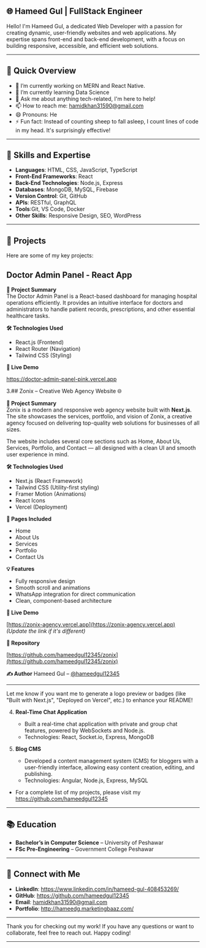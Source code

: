 
## 🌐 Hameed Gul | FullStack Engineer

Hello! I'm Hameed Gul, a dedicated Web Developer with a passion for creating dynamic, user-friendly websites and web applications. My expertise spans front-end and back-end development, with a focus on building responsive, accessible, and efficient web solutions.

---
## 🚀 Quick Overview
- 🔭 I’m currently working on MERN and React Native.
- 🌱 I’m currently learning Data Science
- 💬 Ask me about anything tech-related, I'm here to help!
- 📫 How to reach me: hamidkhan31590@gmail.com
- 😄 Pronouns: He
- ⚡ Fun fact: Instead of counting sheep to fall asleep, I count lines of code in my head. It's surprisingly effective!
---
## 🚀 Skills and Expertise

- **Languages**: HTML, CSS, JavaScript, TypeScript
- **Front-End Frameworks**: React
- **Back-End Technologies**: Node.js, Express
- **Databases**: MongoDB, MySQL, Firebase
- **Version Control**: Git, GitHub
- **APIs**: RESTful, GraphQL
- **Tools**:Git, VS Code, Docker
- **Other Skills**: Responsive Design, SEO, WordPress

---

## 📁 Projects

Here are some of my key projects:
## Doctor Admin Panel - React App
**🚀 Project Summary**  
  The Doctor Admin Panel is a React-based dashboard for managing hospital operations efficiently. It provides an intuitive interface for doctors and administrators to handle patient records, prescriptions, and other essential healthcare tasks.

**🛠️ Technologies Used**
- React.js (Frontend)
- React Router (Navigation)
- Tailwind CSS (Styling)

**🔗 Live Demo**

  https://doctor-admin-panel-pink.vercel.app
  
3.## Zonix – Creative Web Agency Website 🌐

**🚀 Project Summary**  
Zonix is a modern and responsive web agency website built with **Next.js**. The site showcases the services, portfolio, and vision of Zonix, a creative agency focused on delivering top-quality web solutions for businesses of all sizes.

The website includes several core sections such as Home, About Us, Services, Portfolio, and Contact — all designed with a clean UI and smooth user experience in mind.

**🛠️ Technologies Used**
- Next.js (React Framework)
- Tailwind CSS (Utility-first styling)
- Framer Motion (Animations)
- React Icons
- Vercel (Deployment)

**📁 Pages Included**
- Home
- About Us
- Services
- Portfolio
- Contact Us

**💡 Features**
- Fully responsive design
- Smooth scroll and animations
- WhatsApp integration for direct communication
- Clean, component-based architecture

**🔗 Live Demo**

[https://zonix-agency.vercel.app](https://zonix-agency.vercel.app)  
*(Update the link if it's different)*

**📂 Repository**

[https://github.com/hameedgul12345/zonix](https://github.com/hameedgul12345/zonix)

**✍️ Author**
Hameed Gul – [@hameedgul12345](https://github.com/hameedgul12345)

---

Let me know if you want me to generate a logo preview or badges (like "Built with Next.js", "Deployed on Vercel", etc.) to enhance your README!

4. **Real-Time Chat Application**  
   - Built a real-time chat application with private and group chat features, powered by WebSockets and Node.js.
   - Technologies: React, Socket.io, Express, MongoDB

5. **Blog CMS**  
   - Developed a content management system (CMS) for bloggers with a user-friendly interface, allowing easy content creation, editing, and publishing.
   - Technologies: Angular, Node.js, Express, MySQL
     
- For a complete list of my projects, please visit my https://github.com/hameedgul12345

---

## 📚 Education

- **Bachelor’s in Computer Science** – University of Peshawar
- **FSc Pre-Engineering** – Government College Peshawar
---



## 🤝 Connect with Me

- **LinkedIn**: https://www.linkedin.com/in/hameed-gul-408453269/
- **GitHub**: https://github.com/hameedgul12345
- **Email**: hamidkhan31590@gmail.com
- **Portfolio**: http://hameedg.marketingbaaz.com/
---

Thank you for checking out my work! If you have any questions or want to collaborate, feel free to reach out. Happy coding!

---
